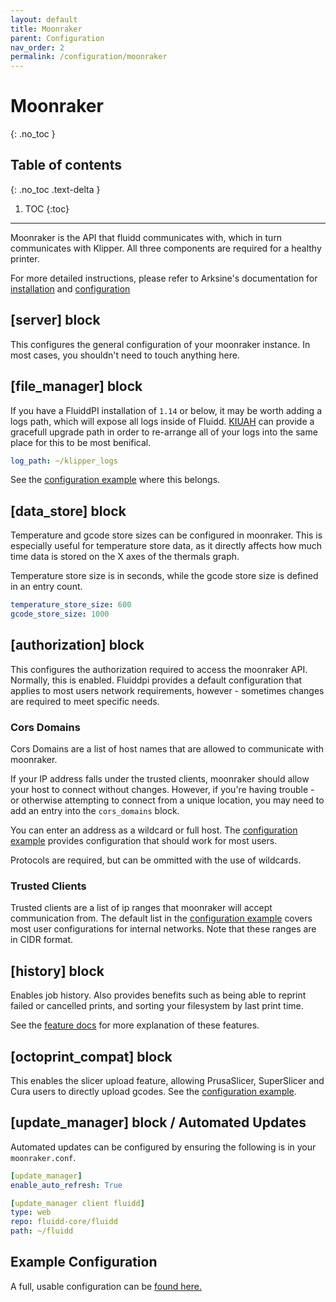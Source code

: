 ```yaml
---
layout: default
title: Moonraker
parent: Configuration
nav_order: 2
permalink: /configuration/moonraker
---
```


# Moonraker
{: .no_toc }

## Table of contents
{: .no_toc .text-delta }

1. TOC
{:toc}

---

Moonraker is the API that fluidd communicates with, which in turn communicates with Klipper.
All three components are required for a healthy printer.

For more detailed instructions, please refer to Arksine's documentation for
[installation](https://moonraker.readthedocs.io/en/latest/installation/)
and
[configuration](https://moonraker.readthedocs.io/en/latest/configuration/)

## [server] block

This configures the general configuration of your moonraker instance. In most
cases, you shouldn't need to touch anything here.

## [file_manager] block

If you have a FluiddPI installation of `1.14` or below, it may be worth adding a
logs path, which will expose all logs inside of Fluidd. [KIUAH](/installation/kiauh) can
provide a gracefull upgrade path in order to re-arrange all of your logs into
the same place for this to be most benifical.

```yaml
log_path: ~/klipper_logs
```

See the [configuration example](/configuration/moonraker_conf) where this belongs.

## [data_store] block

Temperature and gcode store sizes can be configured in moonraker.
This is especially useful for temperature store data, as it
directly affects how much time data is stored on the X axes of
the thermals graph.

Temperature store size is in seconds, while the gcode store size is defined
in an entry count.

```yaml
temperature_store_size: 600
gcode_store_size: 1000
```

## [authorization] block

This configures the authorization required to access the moonraker API.
Normally, this is enabled. Fluiddpi provides a default configuration that
applies to most users network requirements, however - sometimes changes are
required to meet specific needs.

### Cors Domains

Cors Domains are a list of host names that are allowed to communicate with
moonraker.

If your IP address falls under the trusted clients, moonraker should allow
your host to connect without changes.
However, if you're having trouble - or otherwise attempting
to connect from a unique location, you may need to add an entry into the `cors_domains`
block.

You can enter an address as a wildcard or full host. The
[configuration example](/configuration/moonraker_conf) provides configuration that should work
for most users.

Protocols are required, but can be ommitted with the use of wildcards.

### Trusted Clients

Trusted clients are a list of ip ranges that moonraker will accept communication
from. The default list in the [configuration example](/configuration/moonraker_conf) covers
most user configurations for internal networks. Note that these ranges are in CIDR
format.

## [history] block

Enables job history. Also provides benefits such as being able to reprint
failed or cancelled prints, and sorting your filesystem by last print time.

See the [feature docs](/features/print_history) for more explanation of these features.

## [octoprint_compat] block

This enables the slicer upload feature, allowing PrusaSlicer, SuperSlicer and
Cura users to directly upload gcodes. See the
[configuration example](/configuration/moonraker_conf).

## [update_manager] block / Automated Updates

Automated updates can be configured by ensuring the following is in your
`moonraker.conf`.

```yaml
[update_manager]
enable_auto_refresh: True

[update_manager client fluidd]
type: web
repo: fluidd-core/fluidd
path: ~/fluidd
```

## Example Configuration

A full, usable configuration can be [found here.](/configuration/moonraker_conf)
